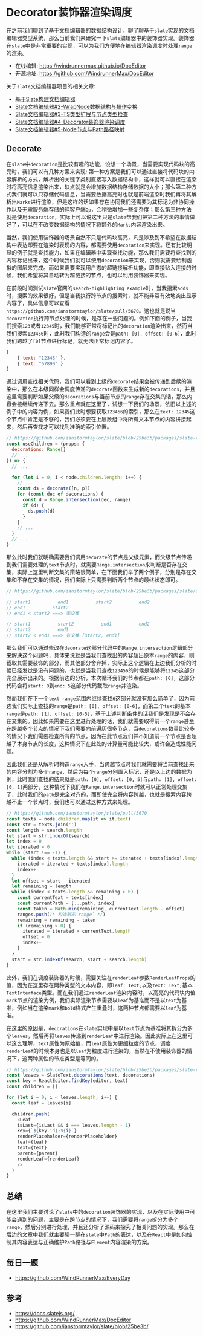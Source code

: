 # Decorator装饰器渲染调度
在之前我们聊到了基于文档编辑器的数据结构设计，聊了聊基于`slate`实现的文档编辑器类型系统，那么当前我们来研究一下`slate`编辑器中的装饰器实现。装饰器在`slate`中是非常重要的实现，可以为我们方便地在编辑器渲染调度时处理`range`的渲染。

* 在线编辑: <https://windrunnermax.github.io/DocEditor>
* 开源地址: <https://github.com/WindrunnerMax/DocEditor>

关于`slate`文档编辑器项目的相关文章:

* [基于Slate构建文档编辑器](./基于slate构建文档编辑器.md)
* [Slate文档编辑器#2-WrapNode数据结构与操作变换](./WrapNode数据结构与操作变换.md)
* [Slate文档编辑器#3-TS类型扩展与节点类型检查](./TS类型扩展与节点类型检查.md)
* [Slate文档编辑器#4-Decorator装饰器渲染调度](./Decorator装饰器渲染调度.md)
* [Slate文档编辑器#5-Node节点与Path路径映射](./Node节点与Path路径映射.md)

## Decorate
在`slate`中`decoration`是比较有趣的功能，设想一个场景，当需要实现代码块的高亮时，我们可以有几种方案来实现: 第一种方案是我们可以通过直接将代码块的内容解析的方式，解析出的关键字类别直接写入数据结构中，这样就可以直接在渲染时将高亮信息渲染出来，缺点就是会增加数据结构存储数据的大小；那么第二种方式我们就可以只存储代码信息，当需要数据高亮时也就是前端渲染时我们再将其解析出`Marks`进行渲染，但是这样的话如果存在协同我们还需要为其标记为非协同操作以及无需服务端存储的纯客户端`Op`，会稍微增加一些复杂度；那么第三种方法就是使用`decoration`，实际上可以说这里只是`slate`帮我们把第二种方法的事情做好了，可以在不改变数据结构的情况下将额外的`Marks`内容渲染出来。

当然，我们使用装饰器的场景自然不只是代码块高亮，凡是涉及到不希望在数据结构中表达却要在渲染时表现的内容，都需要使用`decoration`来实现。还有比较明显的例子就是查找能力，如果在编辑器中实现查找功能，那么我们需要将查找到的内容标记出来，这个时候我们就可以使用`decoration`来实现，否则就需要绘制虚拟的图层来完成。而如果需要实现用户态的超链接解析功能，即直接贴入连接的时候，我们希望将其自动转为超链接的节点，也可以利用装饰器来实现。

在前段时间测试`slate`官网的`search-highlighting example`时，当我搜索`adds`时，搜索的效果很好，但是当我执行跨节点的搜索时，就不能非常有效地突出显示内容了，具体信息可以查看`https://github.com/ianstormtaylor/slate/pull/5670`。这也就是说当`decoration`执行跨节点处理的时候，是存在一些问题的。例如下面的例子，当我们搜索`123`或者`12345`时，我们能够正常将标记出的`decoration`渲染出来，然而当我们搜索`123456`时，此时我们构造的`range`会是`path: [0], offset: [0-6]`，此时我们跨越了`[0]`节点进行标记，就无法正常标记内容了。

```js
[
    { text: "12345" },
    { text: "67890" }
]
```

通过调用查找相关代码，我们可以看到上级的`decorate`结果会被传递到后续的渲染中，那么在本级同样会调度传递的`decorate`函数来生成新的`decorations`，并且这里需要判断如果父级的`decorations`与当前节点的`range`存在交集的话，那么内容会被继续传递下去。那么重点就在这里了，试想一下我们的场景，依旧以上述的例子中的内容为例，如果我们此时想要获取`123456`的索引，那么在`text: 12345`这个节点中肯定是不够的，我们必须要在上层数组中将所有文本节点的内容拼接起来，然后再查找才可以找到准确的索引位置。

```js
// https://github.com/ianstormtaylor/slate/blob/25be3b/packages/slate-react/src/hooks/use-children.tsx#L21
const useChildren = (props: {
  decorations: Range[]
  // ...
}) => {
  // ...

  for (let i = 0; i < node.children.length; i++) {
    // ...
    const ds = decorate([n, p])
    for (const dec of decorations) {
      const d = Range.intersection(dec, range)
      if (d) {
        ds.push(d)
      }
    }
    // ...
  }
  // ...
}
```

那么此时我们就明确需要我们调用`decorate`的节点是父级元素，而父级节点传递到我们需要处理的`text`节点时，就需要`Range.intersection`来判断是否存在交集，实际上这里判断交集的策略很简单，在下面我们举了两个例子，分别是存在交集和不存在交集的情况，我们实际上只需要判断两个节点的最终状态即可。

```js
// https://github.com/ianstormtaylor/slate/blob/25be3b/packages/slate/src/interfaces/range.ts#L118

// start1          end1          start2          end2
// end1          start2
// end1 < start2 ===> 无交集

// start1          start2          end1          end2
// start2          end1
// start2 < end1 ===> 有交集 [start2, end1]
```

那么我们可以通过修改在`decorate`这部分代码中的`Range.intersection`逻辑部分来解决这个问题吗，具体来说就是当我们查找出的内容超出原本`range`的内容，则截取其需要装饰的部分，而其他部分舍弃掉，实际上这个逻辑在上边我们分析的时候已经发觉是没有问题的，也就是当我们查找`123456`的时候是能够将`12345`这部分完全展示出来的。根据前边的分析，本次循环我们的节点都在`path: [0]`，这部分代码会将`start: 0`到`end: 5`这部分代码截取`range`并渲染。

然而我们在下一个`text range`范围内继续查找`6`这部分就没有那么简单了，因为前边我们实际上查找的`range`是`path: [0], offset: [0-6]`，而第二个`text`的基本`range`是`path: [1], offset: [0-5]`，基于上述判断条件的话我们是发现是不会存在交集的。因此如果需要在这里进行处理的话，我们就需要取得前一个`range`甚至在跨越多个节点的情况下我们需要向前遍历很多节点，当`decorations`数量比较多的情况下我们需要检查所有的节点，因为在此节点我们并不知道前一个节点是否超越了本身节点的长度，这种情况下在此处的计算量可能比较大，或许会造成性能问题。

因此我们还是从解析时构造`range`入手，当跨越节点时我们就需要将当前查找出来的内容分割为多个`range`，然后为每个`range`分别置入标记，还是以上边的数据为例，此时我们查找的结果就是`path: [0], offset: [0, 5]`与`path: [1], offset: [0, 1]`两部分，这种情况下我们在`Range.intersection`时就可以正常处理交集了，此时我们的`path`是完全对齐的，而即使完全将内容跨越，也就是搜索内容跨越不止一个节点时，我们也可以通过这种方式来处理。


```js
// https://github.com/ianstormtaylor/slate/pull/5670
const texts = node.children.map(it => it.text)
const str = texts.join('')
const length = search.length
let start = str.indexOf(search)
let index = 0
let iterated = 0
while (start !== -1) {
  while (index < texts.length && start >= iterated + texts[index].length) {
    iterated = iterated + texts[index].length
    index++
  }
  let offset = start - iterated
  let remaining = length
  while (index < texts.length && remaining > 0) {
    const currentText = texts[index]
    const currentPath = [...path, index]
    const taken = Math.min(remaining, currentText.length - offset)
    ranges.push(/* 构造新的`range` */)
    remaining = remaining - taken
    if (remaining > 0) {
      iterated = iterated + currentText.length
      offset = 0
      index++
    }
  }
  start = str.indexOf(search, start + search.length)
}
```

此外，我们在调度装饰器的时候，需要关注在`renderLeaf`参数`RenderLeafProps`的值，因为在这里存在两种类型的文本内容，即`leaf: Text;`以及`text: Text;`基本`TextInterface`类型。而在我们通过`renderLeaf`渲染内容时，以高亮的代码块内值`mark`节点的渲染为例，我们实际渲染节点需要以`leaf`为基准而不是以`text`为基准，例如当在渲染`mark`和`bold`样式产生重叠时，这两种节点都需要以`leaf`为基准。

在这里的原因是，`decorations`在`slate`实现中是以`text`节点为基准将其拆分为多个`leaves`，然后再将`leaves`传递到`renderLeaf`中进行渲染。因此实际上在这里可以这么理解，`text`属性为原始值，而`leaf`属性为更细粒度的节点，调度`renderLeaf`的时候本身也是以`leaf`为粒度进行渲染的，当然在不使用装饰器的情况下，这两种属性的节点类型是等同的。

```js
// https://github.com/ianstormtaylor/slate/blob/25be3b/packages/slate-react/src/components/text.tsx#L39
const leaves = SlateText.decorations(text, decorations)
const key = ReactEditor.findKey(editor, text)
const children = []

for (let i = 0; i < leaves.length; i++) {
  const leaf = leaves[i]

  children.push(
    <Leaf
    isLast={isLast && i === leaves.length - 1}
    key={`${key.id}-${i}`}
    renderPlaceholder={renderPlaceholder}
    leaf={leaf}
    text={text}
    parent={parent}
    renderLeaf={renderLeaf}
    />
  )
}
```

## 总结
在这里我们主要讨论了`slate`中的`decoration`装饰器的实现，以及在实际使用中可能会遇到的问题，主要是在跨节点的情况下，我们需要将`range`拆分为多个`range`，然后分别进行处理，并且还分析了源码来探究了相关问题的实现。那么在后边的文章中我们就主要聊一聊在`slate`中`Path`的表达，以及在`React`中是如何控制其内容表达与正确维护`Path`路径与`Element`内容渲染的方案。

## 每日一题

- <https://github.com/WindRunnerMax/EveryDay>

## 参考

- <https://docs.slatejs.org/>
- <https://github.com/WindRunnerMax/DocEditor>
- <https://github.com/ianstormtaylor/slate/blob/25be3b/>
